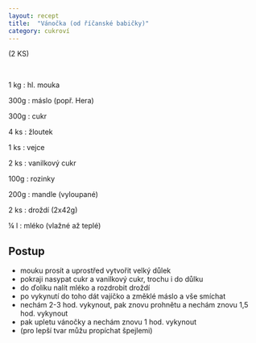 ```yaml
---
layout: recept
title:  "Vánočka (od říčanské babičky)"
category: cukroví
---
```


(2 KS)

<br>

<div class="ingredience" markdown="1">

1 kg
: hl. mouka

300g
: máslo (popř. Hera)

300g
: cukr

4 ks
: žloutek

1 ks
: vejce

2 ks
: vanilkový cukr

100g
: rozinky

200g
: mandle (vyloupané)

2 ks
: droždí (2x42g)

¼ l
: mléko (vlažné až teplé)
 
</div>

## Postup

<div class="postup" markdown="1">  

- mouku prosít a uprostřed vytvořit velký důlek
- pokraji nasypat cukr a vanilkový cukr, trochu i do důlku
- do ďolíku nalít mléko a rozdrobit droždí
- po vykynutí do toho dát vajíčko a změklé máslo a vše smíchat
- nechám 2-3 hod. vykynout, pak znovu prohnětu a nechám znovu 1,5 hod. vykynout
- pak upletu vánočky a nechám znovu 1 hod. vykynout
- (pro lepší tvar můžu propíchat špejlemi)
     
</div>
